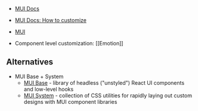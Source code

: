 - [MUI Docs](https://mui.com/material-ui/getting-started/overview/)
- [MUI Docs: How to customize](https://mui.com/material-ui/custo-mization/how-to-customize/)
- [MUI ](https://zenoo.github.io/mui-theme-creator/)

- Component level customization: [[Emotion]]

## Alternatives
- MUI Base + System
	- [MUI Base](https://mui.com/base/getting-started/overview/) - library of headless ("unstyled") React UI components and low-level hooks
	- [MUI System](https://mui.com/system/getting-started/overview/) - collection of CSS utilities for rapidly laying out custom designs with MUI component libraries